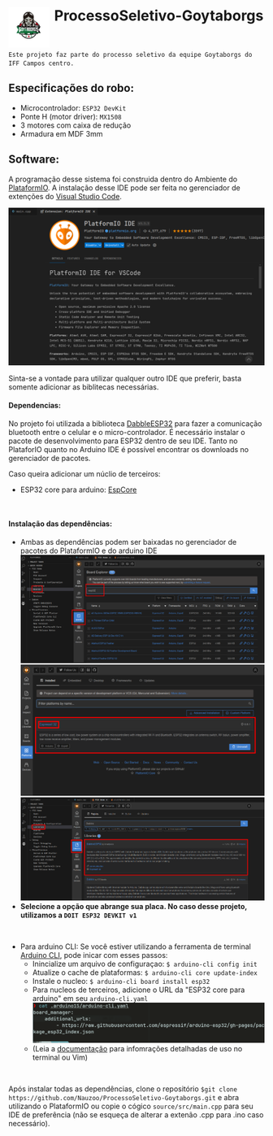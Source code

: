 <div>
  
  # ProcessoSeletivo-Goytaborgs <img align="left" alt="Java" width="80px" style="padding-right:10px;" src="assets/logo.png" />
  
</div>

<br>

`Este projeto faz parte do processo seletivo da equipe Goytaborgs do IFF Campos centro.`

## Especificações do robo:
- Microcontrolador: `ESP32 DevKit`
- Ponte H (motor driver): `MX1508`
- 3 motores com caixa de redução
- Armadura em MDF 3mm 

## Software:
A programação desse sistema foi construida dentro do Ambiente do [PlataformIO](https://docs.platformio.org/en/latest/integration/ide/pioide.html).
A instalação desse IDE pode ser feita no gerenciador de extenções do [Visual Studio Code](https://code.visualstudio.com/).

![PlatafomrIO](assets/pIO.png)

Sinta-se a vontade para utilizar qualquer outro IDE que preferir, basta somente adicionar as biblitecas necessárias.

#### Dependencias:
No projeto foi utilizada a biblioteca [DabbleESP32](https://github.com/STEMpedia/DabbleESP32) para fazer a comunicação bluetooth entre o celular e o micro-controlador.
É necessário instalar o pacote de desenvolvimento para ESP32 dentro de seu IDE. Tanto no PlataforIO quanto no Arduino IDE é possível encontrar os downloads no gerenciador de pacotes.

Caso queira adicionar um núclio de terceiros:
- ESP32 core para arduino: [EspCore](https://raw.githubusercontent.com/espressif/arduino-esp32/gh-pages/package_esp32_index.json)

<br>

#### Instalação das dependências:
- Ambas as dependências podem ser baixadas no gerenciador de pacotes do PlataformIO e do arduino IDE
![boardInstall](assets/boardInstall.png)
![boardInstall](assets/boardInstall2.png)
![libInstall](assets/libInstall.png)
- **Selecione a opção que abrange sua placa. No caso desse projeto, utilizamos a `DOIT ESP32 DEVKIT v1`**

<br>

- Para arduino CLI:
  Se você estiver utilizando a ferramenta de terminal [Arduino CLI](https://arduino.github.io/arduino-cli/1.0/), pode inicar com esses passos:
  - Inincialize um arquivo de configuraçao: `$ arduino-cli config init`
  - Atualize o cache de plataformas: `$ arduino-cli core update-index`
  - Instale o nucleo: `$ arduino-cli board install esp32`
  - Para nucleos de terceiros, adicione o URL da "ESP32 core para arduino" em seu `arduino-cli.yaml`
  ![exemplo](assets/config.png)
  - (Leia a [documentação](https://arduino.github.io/arduino-cli/1.0/getting-started/) para infomrações detalhadas de uso no terminal ou Vim)

<br>

Após instalar todas as dependências, clone o repositório `$git clone https://github.com/Nauzoo/ProcessoSeletivo-Goytaborgs.git` e abra utilizando o PlataformIO ou copie o cógico `source/src/main.cpp` para seu IDE de preferência (não se esqueça de alterar a extenão .cpp para .ino caso necessário).
